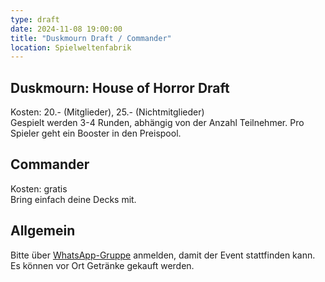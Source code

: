 ```yaml
---
type: draft
date: 2024-11-08 19:00:00
title: "Duskmourn Draft / Commander"
location: Spielweltenfabrik
---
```

## Duskmourn: House of Horror Draft
Kosten: 20.- (Mitglieder), 25.- (Nichtmitglieder) \
Gespielt werden 3-4 Runden, abhängig von der Anzahl Teilnehmer.
Pro Spieler geht ein Booster in den Preispool.

## Commander
Kosten: gratis \
Bring einfach deine Decks mit.

## Allgemein
Bitte über [WhatsApp-Gruppe](https://chat.whatsapp.com/HQ7IINFrZB63esDNRqsIUw) anmelden, damit der Event stattfinden kann. \
Es können vor Ort Getränke gekauft werden.
